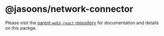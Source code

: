 # @jasoons/network-connector

Please visit the [parent `web3-react` repository](https://github.com/NoahZinsmeister/web3-react) for documentation and details on this packge.
